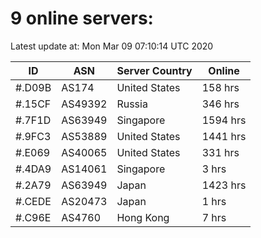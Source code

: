 # 9 online servers:

Latest update at: Mon Mar 09 07:10:14 UTC 2020

| ID | ASN | Server Country | Online |
| -- | --- | -------------- | ------ |
| #.D09B | AS174 | United States | 158 hrs |
| #.15CF | AS49392 | Russia | 346 hrs |
| #.7F1D | AS63949 | Singapore | 1594 hrs |
| #.9FC3 | AS53889 | United States | 1441 hrs |
| #.E069 | AS40065 | United States | 331 hrs |
| #.4DA9 | AS14061 | Singapore | 3 hrs |
| #.2A79 | AS63949 | Japan | 1423 hrs |
| #.CEDE | AS20473 | Japan | 1 hrs |
| #.C96E | AS4760 | Hong Kong | 7 hrs |

